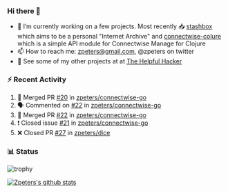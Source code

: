 ### Hi there 👋


- 🔭 I’m currently working on a few projects.  Most recently :inbox_tray: [stashbox](https://github.com/zpeters/stashbox) which aims to be a personal "Internet Archive" and [connectwise-colure](https://github.com/zpeters/connectwise-clojure) which is a simple API module for Connectwise Manage for Clojure
- 📫 How to reach me: zpeters@gmail.com, @zpeters on twitter
- 👋 See some of my other projects at at [The Helpful Hacker](https://thehelpfulhacker.net)

### :zap: Recent Activity

<!--START_SECTION:activity-->
1. 🎉 Merged PR [#20](https://github.com/zpeters/connectwise-go/pull/20) in [zpeters/connectwise-go](https://github.com/zpeters/connectwise-go)
2. 🗣 Commented on [#22](https://github.com/zpeters/connectwise-go/issues/22) in [zpeters/connectwise-go](https://github.com/zpeters/connectwise-go)
3. 🎉 Merged PR [#22](https://github.com/zpeters/connectwise-go/pull/22) in [zpeters/connectwise-go](https://github.com/zpeters/connectwise-go)
4. ❗️ Closed issue [#21](https://github.com/zpeters/connectwise-go/issues/21) in [zpeters/connectwise-go](https://github.com/zpeters/connectwise-go)
5. ❌ Closed PR [#27](https://github.com/zpeters/dice/pull/27) in [zpeters/dice](https://github.com/zpeters/dice)
<!--END_SECTION:activity-->

### :bar_chart: Status

![trophy](https://github-profile-trophy.vercel.app/?username=zpeters)

[![Zpeters's github stats](https://github-readme-stats.vercel.app/api?username=zpeters)](https://github.com/zpeters/github-readme-stats&show_icons=true)
